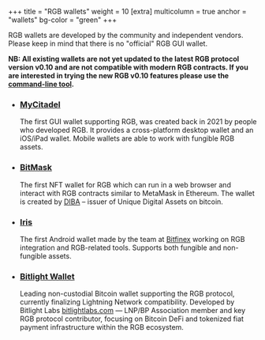 +++
title = "RGB wallets"
weight = 10
[extra]
multicolumn = true
anchor = "wallets"
bg-color = "green"
+++

RGB wallets are developed by the community and independent vendors. Please keep
in mind that there is no "official" RGB GUI wallet.

**NB: All existing wallets are not yet updated to the latest RGB protocol
version v0.10 and are not compatible with modern RGB contracts. If you are
interested in trying the new RGB v0.10 features please use the [command-line tool].**

* ### [MyCitadel](https://mycitadel.io)

  The first GUI wallet supporting RGB, was created back in 2021 by people who
  developed RGB. It provides a cross-platform desktop wallet and an iOS/iPad
  wallet. Mobile wallets are able to work with fungible RGB assets.

* ### [BitMask](https://bitmask.app)

  The first NFT wallet for RGB which can run in a web browser and interact
  with RGB contracts similar to MetaMask in Ethereum. The wallet is created
  by [DIBA](https://diba.io) – issuer of Unique Digital Assets on bitcoin.

* ### [Iris](https://play.google.com/store/apps/details?id=com.iriswallet.testnet&pli=1)

  The first Android wallet made by the team at [Bitfinex](https://bitfinex.com)
  working on RGB integration and RGB-related tools. Supports both fungible
  and non-fungible assets.

* ### [Bitlight Wallet](https://bitlightlabs.com/wallet)

  Leading non-custodial Bitcoin wallet supporting the RGB protocol, currently 
  finalizing Lightning Network compatibility. Developed by Bitlight Labs [bitlightlabs.com](https://bitlightlabs.com/)
   — LNP/BP Association member and key RGB protocol contributor, focusing on
  Bitcoin DeFi and tokenized fiat payment infrastructure within the RGB ecosystem.

[command-line tool]: /install#cmd
